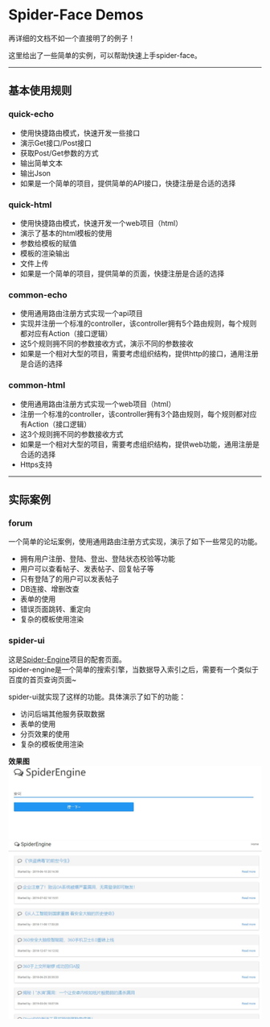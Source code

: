 # Spider-Face Demos
再详细的文档不如一个直接明了的例子！

这里给出了一些简单的实例，可以帮助快速上手spider-face。

---

## 基本使用规则

### quick-echo
* 使用快捷路由模式，快速开发一些接口
* 演示Get接口/Post接口
* 获取Post/Get参数的方式
* 输出简单文本
* 输出Json
* 如果是一个简单的项目，提供简单的API接口，快捷注册是合适的选择

### quick-html
* 使用快捷路由模式，快速开发一个web项目（html）
* 演示了基本的html模板的使用
* 参数给模板的赋值
* 模板的渲染输出
* 文件上传
* 如果是一个简单的项目，提供简单的页面，快捷注册是合适的选择


### common-echo
* 使用通用路由注册方式实现一个api项目
* 实现并注册一个标准的controller，该controller拥有5个路由规则，每个规则都对应有Action（接口逻辑）
* 这5个规则拥不同的参数接收方式，演示不同的参数接收
* 如果是一个相对大型的项目，需要考虑组织结构，提供http的接口，通用注册是合适的选择

### common-html
* 使用通用路由注册方式实现一个web项目（html）
* 注册一个标准的controller，该controller拥有3个路由规则，每个规则都对应有Action（接口逻辑）
* 这3个规则拥不同的参数接收方式
* 如果是一个相对大型的项目，需要考虑组织结构，提供web功能，通用注册是合适的选择
* Https支持

---

## 实际案例
### forum
一个简单的论坛案例，使用通用路由注册方式实现，演示了如下一些常见的功能。

* 拥有用户注册、登陆、登出、登陆状态校验等功能
* 用户可以查看帖子、发表帖子、回复帖子等
* 只有登陆了的用户可以发表帖子
* DB连接、增删改查
* 表单的使用
* 错误页面跳转、重定向
* 复杂的模板使用渲染

### spider-ui
这是[Spider-Engine](https://github.com/hq-cml/spider-engine)项目的配套页面。  
spider-engine是一个简单的搜索引擎，当数据导入索引之后，需要有一个类似于百度的首页查询页面~

spider-ui就实现了这样的功能。具体演示了如下的功能：  

* 访问后端其他服务获取数据
* 表单的使用
* 分页效果的使用
* 复杂的模板使用渲染

**效果图**
![图一](../img/demo1.JPG)
![图一](../img/demo2.JPG)